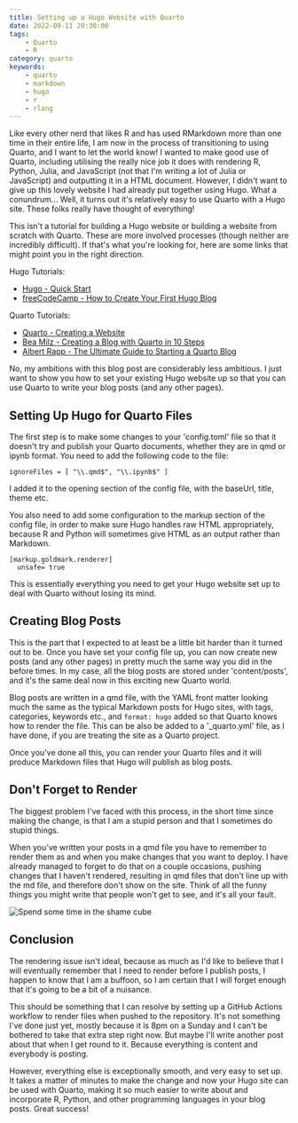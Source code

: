 ```yaml
---
title: Setting up a Hugo Website with Quarto
date: 2022-09-11 20:30:00
tags:
    - Quarto
    - R
category: quarto
keywords:
    - quarto
    - markdown
    - hugo
    - r
    - rlang
---
```




Like every other nerd that likes R and has used RMarkdown more than one time in their entire life, I am now in the process of transitioning to using Quarto, and I want to let the world know! I wanted to make good use of Quarto, including utilising the really nice job it does with rendering R, Python, Julia, and JavaScript (not that I'm writing a lot of Julia or JavaScript) and outputting it in a HTML document. However, I didn't want to give up this lovely website I had already put together using Hugo. What a conundrum... Well, it turns out it's relatively easy to use Quarto with a Hugo site. These folks really have thought of everything!

This isn't a tutorial for building a Hugo website or building a website from scratch with Quarto. These are more involved processes (though neither are incredibly difficult). If that's what you're looking for, here are some links that might point you in the right direction.

Hugo Tutorials:

- [Hugo - Quick Start](https://gohugo.io/getting-started/quick-start/)
- [freeCodeCamp - How to Create Your First Hugo Blog](https://www.freecodecamp.org/news/your-first-hugo-blog-a-practical-guide/)

Quarto Tutorials:

- [Quarto - Creating a Website](https://quarto.org/docs/websites/)
- [Bea Milz - Creating a Blog with Quarto in 10 Steps](https://beamilz.com/posts/2022-06-05-creating-a-blog-with-quarto/en/)
- [Albert Rapp - The Ultimate Guide to Starting a Quarto Blog](https://albert-rapp.de/posts/13_quarto_blog_writing_guide/13_quarto_blog_writing_guide.html)

No, my ambitions with this blog post are considerably less ambitious. I just want to show you how to set your existing Hugo website up so that you can use Quarto to write your blog posts (and any other pages).

## Setting Up Hugo for Quarto Files

The first step is to make some changes to your 'config.toml' file so that it doesn't try and publish your Quarto documents, whether they are in qmd or ipynb format. You need to add the following code to the file:

    ignoreFiles = [ "\\.qmd$", "\\.ipynb$" ]

I added it to the opening section of the config file, with the baseUrl, title, theme etc.

You also need to add some configuration to the markup section of the config file, in order to make sure Hugo handles raw HTML appropriately, because R and Python will sometimes give HTML as an output rather than Markdown.

    [markup.goldmark.renderer]
      unsafe= true

This is essentially everything you need to get your Hugo website set up to deal with Quarto without losing its mind.

## Creating Blog Posts

This is the part that I expected to at least be a little bit harder than it turned out to be. Once you have set your config file up, you can now create new posts (and any other pages) in pretty much the same way you did in the before times. In my case, all the blog posts are stored under 'content/posts', and it's the same deal now in this exciting new Quarto world.

Blog posts are written in a qmd file, with the YAML front matter looking much the same as the typical Markdown posts for Hugo sites, with tags, categories, keywords etc., and `format: hugo` added so that Quarto knows how to render the file. This can be also be added to a '\_quarto.yml' file, as I have done, if you are treating the site as a Quarto project.

Once you've done all this, you can render your Quarto files and it will produce Markdown files that Hugo will publish as blog posts.

## Don't Forget to Render

The biggest problem I've faced with this process, in the short time since making the change, is that I am a stupid person and that I sometimes do stupid things.

When you've written your posts in a qmd file you have to remember to render them as and when you make changes that you want to deploy. I have already managed to forget to do that on a couple occasions, pushing changes that I haven't rendered, resulting in qmd files that don't line up with the md file, and therefore don't show on the site. Think of all the funny things you might write that people won't get to see, and it's all your fault.

![Spend some time in the shame cube](https://media.giphy.com/media/3Mm6HZud4m2oU/giphy.gif)

## Conclusion

The rendering issue isn't ideal, because as much as I'd like to believe that I will eventually remember that I need to render before I publish posts, I happen to know that I am a buffoon, so I am certain that I will forget enough that it's going to be a bit of a nuisance.

This should be something that I can resolve by setting up a GitHub Actions workflow to render files when pushed to the repository. It's not something I've done just yet, mostly because it is 8pm on a Sunday and I can't be bothered to take that extra step right now. But maybe I'll write another post about that when I get round to it. Because everything is content and everybody is posting.

However, everything else is exceptionally smooth, and very easy to set up. It takes a matter of minutes to make the change and now your Hugo site can be used with Quarto, making it so much easier to write about and incorporate R, Python, and other programming languages in your blog posts. Great success!

